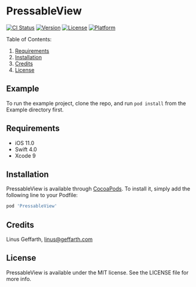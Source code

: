 # PressableView

[![CI Status](https://img.shields.io/travis/linusgeffarth/PressableView.svg?style=flat)](https://travis-ci.org/linusgeffarth/PressableView)
[![Version](https://img.shields.io/cocoapods/v/PressableView.svg?style=flat)](https://cocoapods.org/pods/PressableView)
[![License](https://img.shields.io/cocoapods/l/PressableView.svg?style=flat)](https://cocoapods.org/pods/PressableView)
[![Platform](https://img.shields.io/cocoapods/p/PressableView.svg?style=flat)](https://cocoapods.org/pods/PressableView)

Table of Contents:
1. [Requirements](#requirements)
2. [Installation](#installation)
3. [Credits](#credits)
4. [License](#license)

## Example

To run the example project, clone the repo, and run `pod install` from the Example directory first.

## Requirements

- iOS 11.0
- Swift 4.0
- Xcode 9

## Installation

PressableView is available through [CocoaPods](https://cocoapods.org). To install
it, simply add the following line to your Podfile:

```ruby
pod 'PressableView'
```

## Credits

Linus Geffarth, linus@geffarth.com

## License

PressableView is available under the MIT license. See the LICENSE file for more info.

